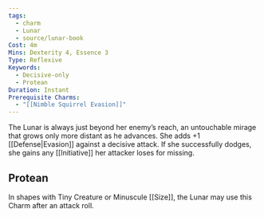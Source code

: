 ```yaml
---
tags:
  - charm
  - Lunar
  - source/lunar-book
Cost: 4m
Mins: Dexterity 4, Essence 3
Type: Reflexive
Keywords:
  - Decisive-only
  - Protean
Duration: Instant
Prerequisite Charms:
  - "[[Nimble Squirrel Evasion]]"
---
```

The Lunar is always just beyond her enemy’s reach, an untouchable mirage that grows only more distant as he advances. She adds +1 [[Defense|Evasion]] against a decisive attack. If she successfully dodges, she gains any [[Initiative]] her attacker loses for missing. 
## Protean 

In shapes with Tiny Creature or Minuscule [[Size]], the Lunar may use this Charm after an attack roll.